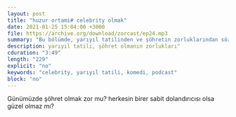 ```yaml
---
layout: post
title: "huzur ortami# celebrity olmak"
date: 2021-01-25 15:04:00 +3000
file: https://archive.org/download/zorcast/ep24.mp3
summary: "Bu bölümde, yarıyıl tatilinden ve şöhretin zorluklarından söz ediyoruz"
description: yarıyıl tatili, şöhret olmanın zorlukları"
cduration: "3:49" 
length: "229"
explicit: "no" 
keywords: "celebrity, yarıyıl tatili, komedi, podcast"
block: "no" 
---
```




Günümüzde şöhret olmak zor mu? herkesin birer sabit dolandırıcısı olsa güzel olmaz mı?